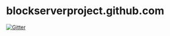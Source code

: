 # blockserverproject.github.com

[![Gitter](https://badges.gitter.im/BlockServerProject/blockserverproject.github.com.svg)](https://gitter.im/BlockServerProject/blockserverproject.github.com?utm_source=badge&utm_medium=badge&utm_campaign=pr-badge&utm_content=badge)